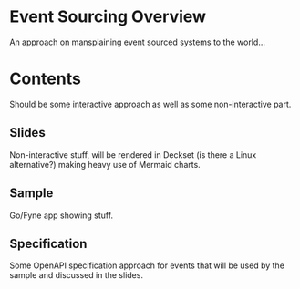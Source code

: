# Event Sourcing Overview
An approach on mansplaining event sourced systems to the world…

# Contents

Should be some interactive approach as well as some non-interactive part.

## Slides

Non-interactive stuff, will be rendered in Deckset (is there a Linux alternative?) making heavy use of Mermaid charts.

## Sample

Go/Fyne app showing stuff.

## Specification

Some OpenAPI specification approach for events that will be used by the sample and discussed in the slides.
